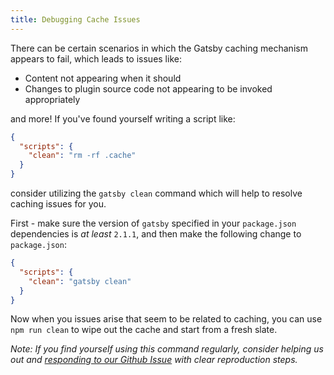 ```yaml
---
title: Debugging Cache Issues
---
```


There can be certain scenarios in which the Gatsby caching mechanism appears to fail, which leads to issues like:

- Content not appearing when it should
- Changes to plugin source code not appearing to be invoked appropriately

and more! If you've found yourself writing a script like:

```json:title=package.json
{
  "scripts": {
    "clean": "rm -rf .cache"
  }
}
```

consider utilizing the `gatsby clean` command which will help to resolve caching issues for you.

First - make sure the version of `gatsby` specified in your `package.json` dependencies is _at least_ `2.1.1`, and then make the following change to `package.json`:

```json:title=package.json
{
  "scripts": {
    "clean": "gatsby clean"
  }
}
```

Now when you issues arise that seem to be related to caching, you can use `npm run clean` to wipe out the cache and start from a fresh slate.

_Note: If you find yourself using this command regularly, consider helping us out and [responding to our Github Issue][github-issue] with clear reproduction steps._

[github-issue]: https://github.com/gatsbyjs/gatsby/issues/11747
